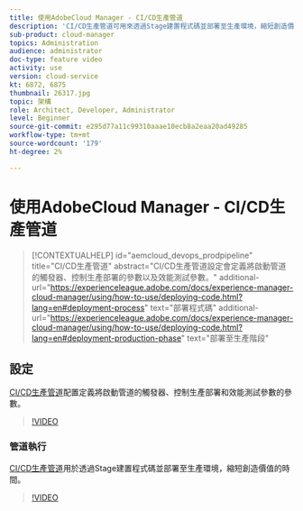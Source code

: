 ```yaml
---
title: 使用AdobeCloud Manager - CI/CD生產管道
description: 'CI/CD生產管道可用來透過Stage建置程式碼並部署至生產環境，縮短創造價值的時間。 CI/CD生產管道設定會定義將啟動管道的觸發器、控制生產部署的參數以及效能測試參數。 '
sub-product: cloud-manager
topics: Administration
audience: administrator
doc-type: feature video
activity: use
version: cloud-service
kt: 6872, 6875
thumbnail: 26317.jpg
topic: 架構
role: Architect, Developer, Administrator
level: Beginner
source-git-commit: e295d77a11c99310aaae10ecb8a2eaa20ad49285
workflow-type: tm+mt
source-wordcount: '179'
ht-degree: 2%

---
```



# 使用AdobeCloud Manager - CI/CD生產管道

>[!CONTEXTUALHELP]
>id="aemcloud_devops_prodpipeline"
>title="CI/CD生產管道"
>abstract="CI/CD生產管道設定會定義將啟動管道的觸發器、控制生產部署的參數以及效能測試參數。"
>additional-url="https://experienceleague.adobe.com/docs/experience-manager-cloud-manager/using/how-to-use/deploying-code.html?lang=en#deployment-process" text="部署程式碼"
>additional-url="https://experienceleague.adobe.com/docs/experience-manager-cloud-manager/using/how-to-use/deploying-code.html?lang=en#deployment-production-phase" text="部署至生產階段"

## 設定

[CI/CD生產管道](https://experienceleague.adobe.com/docs/experience-manager-cloud-manager/using/how-to-use/configuring-pipeline.html)配置定義將啟動管道的觸發器、控制生產部署和效能測試參數的參數。

>[!VIDEO](https://video.tv.adobe.com/v/26314/?quality=12&learn=on)

### 管道執行

[CI/CD生產管道](https://experienceleague.adobe.com/docs/experience-manager-cloud-manager/using/how-to-use/deploying-code.html)用於透過Stage建置程式碼並部署至生產環境，縮短創造價值的時間。

>[!VIDEO](https://video.tv.adobe.com/v/26317/?quality=12&learn=on)
